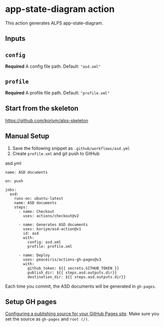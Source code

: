 # app-state-diagram action

This action generates ALPS app-state-diagram.

## Inputs

## `config`

**Required** A config file path. Default: `"asd.xml"`

## `profile`

**Required** A profile file path. Default: `"profile.xml"`

## Start from the skeleton

https://github.com/koriym/alps-skeleton

## Manual Setup

1. Save the following snippet as `.github/workflows/asd.yml`
2. Create `profile.xml` and git push to GitHub


asd.yml
```
name: ASD documents

on: push

jobs:
  asd:
    runs-on: ubuntu-latest
    name: ASD documents
    steps:
      - name: Checkout
        uses: actions/checkout@v2

      - name: Generates ASD documents
        uses: koriym/asd-action@v1
        id: asd
        with:
          config: asd.xml
          profile: profile.xml

      - name: Deploy
        uses: peaceiris/actions-gh-pages@v3
        with:
          github_token: ${{ secrets.GITHUB_TOKEN }}
          publish_dir: ${{ steps.asd.outputs.dir}}
          destination_dir: ${{ steps.asd.outputs.dir}}
```

Each time you commit, the ASD documents will be generated in `gh-pages`.

## Setup GH pages

[Configuring a publishing source for your GitHub Pages site](https://docs.github.com/en/pages/getting-started-with-github-pages/configuring-a-publishing-source-for-your-github-pages-site). Make sure you set the source as `gh-pages` and `root (/)`.
